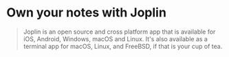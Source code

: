 # Own your notes with Joplin

> Joplin is an open source and cross platform app that is available for iOS,
> Android, Windows, macOS and Linux. It's also available as a terminal app for
> macOS, Linux, and FreeBSD, if that is your cup of tea.

